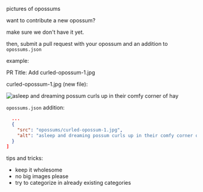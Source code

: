 pictures of opossums

want to contribute a new opossum?

make sure we don't have it yet.

then, submit a pull request with your opossum and
an addition to `opossums.json`

example:

PR Title: Add curled-opossum-1.jpg

curled-opossum-1.jpg (new file):

![asleep and dreaming possum curls up in their comfy corner of hay](opossums/curled-opossum-1.jpg?raw=true "asleep and dreaming possum curls up in their comfy corner of hay")

`opossums.json` addition:
```json
  ...
  {
    "src": "opossums/curled-opossum-1.jpg",
    "alt": "asleep and dreaming possum curls up in their comfy corner of hay"
  }
]
```

tips and tricks:
- keep it wholesome
- no big images please
- try to categorize in already existing categories
